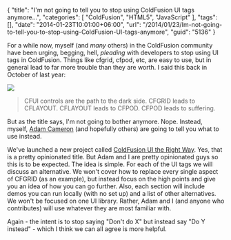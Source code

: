 {
	"title": "I'm not going to tell you to stop using ColdFusion UI tags anymore...",
	"categories": [
		"ColdFusion",
		"HTML5",
		"JavaScript"
	],
	"tags": [],
	"date": "2014-01-23T10:01:00+06:00",
	"url": "/2014/01/23/Im-not-going-to-tell-you-to-stop-using-ColdFusion-UI-tags-anymore",
	"guid": "5136"
}

<p>
For a while now, myself (and <i>many</i> others) in the ColdFusion community have been urging, begging, hell, <i>pleading</i> with developers to stop using UI tags in ColdFusion. Things like cfgrid, cfpod, etc, are easy to use, but in general lead to far more trouble than they are worth. I said this back in October of last year:
</p>
<!--more-->
<p>
<img src="http://www.raymondcamden.com/images/Yoda_Empire_Strikes_Back.png" />
</p>

<blockquote>
CFUI controls are the path to the dark side. CFGRID leads to CFLAYOUT. CFLAYOUT leads to CFPOD. CFPOD leads to suffering.
</blockquote>

<p>
But as the title says, I'm not going to bother anymore. Nope. Instead, myself, <a href="http://cfmlblog.adamcameron.me/">Adam Cameron</a> (and hopefully others) are going to tell you what to use instead.
</p>

<p>
We've launched a new project called <a href="https://github.com/cfjedimaster/ColdFusion-UI-the-Right-Way">ColdFusion UI the Right Way</a>. Yes, that is a pretty opinionated title. But Adam and I are pretty opinionated guys so this is to be expected. The idea is simple. For each of the UI tags we will discuss an alternative. We won't cover how to replace every single aspect of CFGRID (as an example), but instead focus on the high points and give you an idea of how you can go further. Also, each section will include demos you can run locally (with no set up) and a list of other alternatives. We won't be focused on one UI library. Rather, Adam and I (and anyone who contributes) will use whatever they are most familiar with. 
</p>

<p>
Again - the intent is to stop saying "Don't do X" but instead say "Do Y instead" - which I think we can all agree is more helpful.
</p>